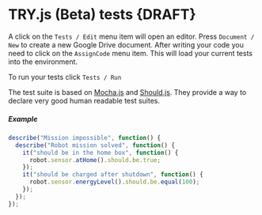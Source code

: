 # TRY.js (Beta) tests {DRAFT}

A click on the ```Tests / Edit``` menu item will open an editor. Press `Document / New` to create a new Google Drive document. After writing your code you need to click on the ```AssignCode``` menu item. This will load your current tests into the environment.  

To run your tests click ```Tests / Run```  


The test suite is based on [Mocha.js](http://mochajs.org/) and [Should.js](http://unitjs.com/guide/should-js.html). They provide a way to declare very good human readable test suites.


##### Example
```javascript
describe("Mission impossible", function() {
  describe("Robot mission solved", function() {
    it("should be in the home box", function() {
      robot.sensor.atHome().should.be.true;
    });
    it("should be charged after shutdown", function() {
      robot.sensor.energyLevel().should.be.equal(100);
    });
  });
});
```


